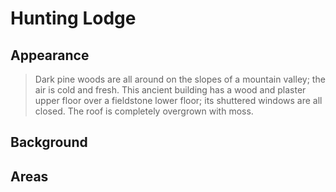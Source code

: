 # Hunting Lodge
## Appearance
> Dark pine woods are all around on the slopes of a mountain valley; the air is cold and fresh. This ancient building has a wood and plaster upper floor over a fieldstone lower floor; its shuttered windows are all closed. The roof is completely overgrown with moss.
## Background

## Areas
